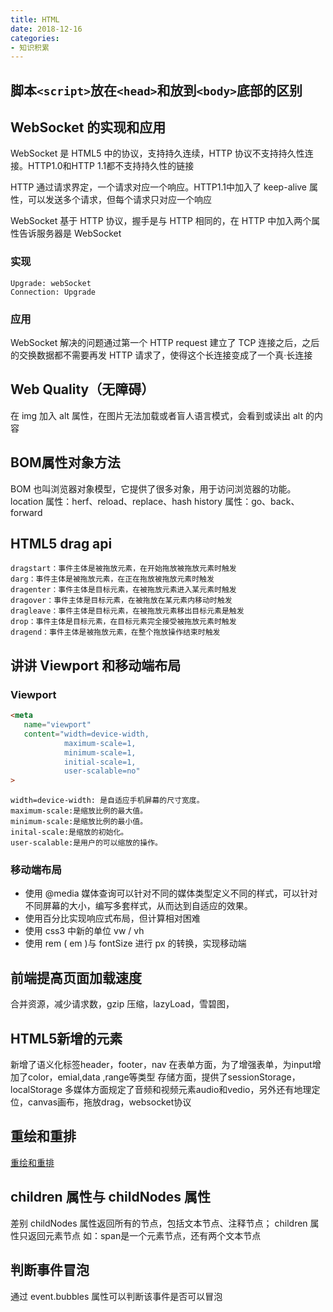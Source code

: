 ```yaml
---
title: HTML
date: 2018-12-16
categories: 
- 知识积累
---
```

## 脚本`<script>`放在`<head>`和放到`<body>`底部的区别

## WebSocket 的实现和应用
WebSocket 是 HTML5 中的协议，支持持久连续，HTTP 协议不支持持久性连接。HTTP1.0和HTTP 1.1都不支持持久性的链接

HTTP 通过请求界定，一个请求对应一个响应。HTTP1.1中加入了 keep-alive 属性，可以发送多个请求，但每个请求只对应一个响应

WebSocket 基于 HTTP 协议，握手是与 HTTP 相同的，在 HTTP 中加入两个属性告诉服务器是 WebSocket
### 实现
    Upgrade: webSocket
    Connection: Upgrade
### 应用
WebSocket 解决的问题通过第一个 HTTP request 建立了 TCP 连接之后，之后的交换数据都不需要再发 HTTP 请求了，使得这个长连接变成了一个真·长连接
## Web Quality（无障碍）
在 img 加入 alt 属性，在图片无法加载或者盲人语言模式，会看到或读出 alt 的内容
## BOM属性对象方法
BOM 也叫浏览器对象模型，它提供了很多对象，用于访问浏览器的功能。 
location 属性：herf、reload、replace、hash
history 属性：go、back、forward
## HTML5 drag api

    dragstart：事件主体是被拖放元素，在开始拖放被拖放元素时触发
    darg：事件主体是被拖放元素，在正在拖放被拖放元素时触发
    dragenter：事件主体是目标元素，在被拖放元素进入某元素时触发
    dragover：事件主体是目标元素，在被拖放在某元素内移动时触发
    dragleave：事件主体是目标元素，在被拖放元素移出目标元素是触发
    drop：事件主体是目标元素，在目标元素完全接受被拖放元素时触发
    dragend：事件主体是被拖放元素，在整个拖放操作结束时触发
## 讲讲 Viewport 和移动端布局
### Viewport
```html
<meta 
   name="viewport"  
   content="width=device-width,
            maximum-scale=1,
            minimum-scale=1,
            initial-scale=1,
            user-scalable=no"
>
```
```
width=device-width: 是自适应手机屏幕的尺寸宽度。
maximum-scale:是缩放比例的最大值。
minimum-scale:是缩放比例的最小值。
inital-scale:是缩放的初始化。
user-scalable:是用户的可以缩放的操作。
```
### 移动端布局
+ 使用 @media 媒体查询可以针对不同的媒体类型定义不同的样式，可以针对不同屏幕的大小，编写多套样式，从而达到自适应的效果。
+ 使用百分比实现响应式布局，但计算相对困难
+ 使用 css3 中新的单位 vw / vh
+ 使用 rem ( em )与 fontSize 进行 px 的转换，实现移动端

## 前端提高页面加载速度
合并资源，减少请求数，gzip 压缩，lazyLoad，雪碧图，
## HTML5新增的元素
新增了语义化标签header，footer，nav
在表单方面，为了增强表单，为input增加了color，emial,data ,range等类型
存储方面，提供了sessionStorage，localStorage
多媒体方面规定了音频和视频元素audio和vedio，另外还有地理定位，canvas画布，拖放drag，websocket协议
## 重绘和重排
[重绘和重排](https://www.cnblogs.com/soyxiaobi/p/9963019.html)
## children 属性与 childNodes 属性
差别 childNodes 属性返回所有的节点，包括文本节点、注释节点； children 属性只返回元素节点
如：span是一个元素节点，还有两个文本节点
## 判断事件冒泡
通过 event.bubbles 属性可以判断该事件是否可以冒泡